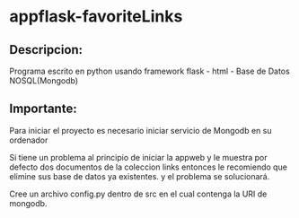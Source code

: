 # appflask-favoriteLinks

## Descripcion:

  Programa escrito en python usando framework flask - html - Base de Datos NOSQL(Mongodb)

## Importante:

  Para iniciar el proyecto es necesario iniciar servicio de Mongodb en su ordenador
  
  Si tiene un problema al principio de iniciar la appweb
  y le muestra por defecto dos documentos de la coleccion links
  entonces le recomiendo que elimine sus base de datos ya existentes.
  y el problema se solucionará.
  
  Cree un archivo config.py dentro de src en el cual contenga la URI de mongodb.
  
  
  
  

